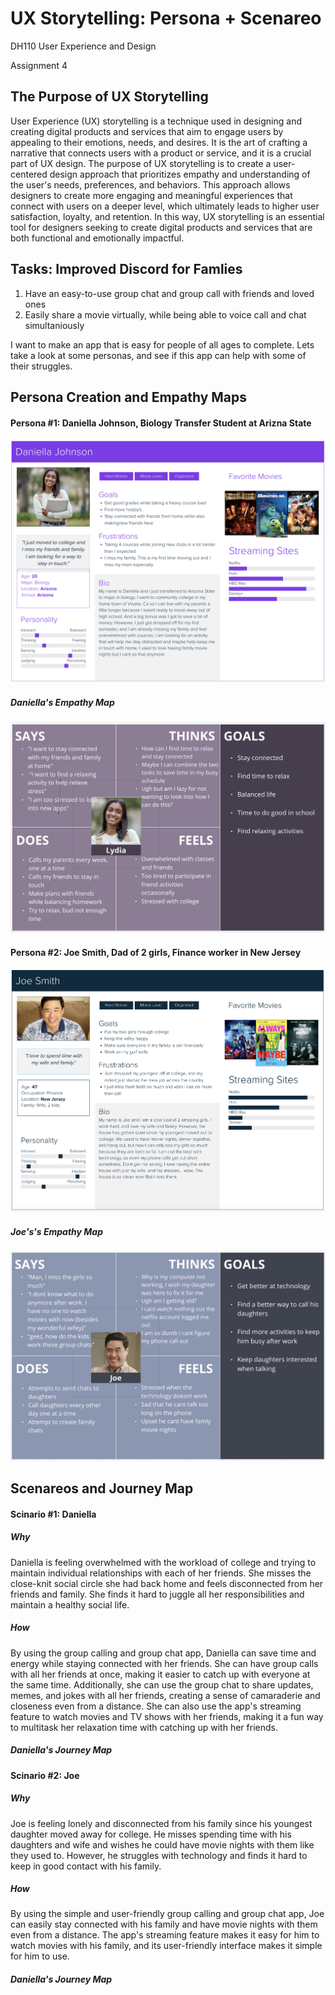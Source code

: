# UX Storytelling: Persona + Scenareo
DH110 User Experience and Design

Assignment 4


## The Purpose of UX Storytelling
User Experience (UX) storytelling is a technique used in designing and creating digital products and services that aim to engage users by appealing to their emotions, needs, and desires. It is the art of crafting a narrative that connects users with a product or service, and it is a crucial part of UX design.
The purpose of UX storytelling is to create a user-centered design approach that prioritizes empathy and understanding of the user's needs, preferences, and behaviors. This approach allows designers to create more engaging and meaningful experiences that connect with users on a deeper level, which ultimately leads to higher user satisfaction, loyalty, and retention. In this way, UX storytelling is an essential tool for designers seeking to create digital products and services that are both functional and emotionally impactful.

## Tasks: Improved Discord for Famlies
1. Have an easy-to-use group chat and group call with friends and loved ones
2. Easily share a movie virtually, while being able to voice call and chat simultaniously

I want to make an app that is easy for people of all ages to complete. Lets take a look at some personas, and see if this app can help with some of their struggles.


## Persona Creation and Empathy Maps

#### Persona #1: Daniella Johnson, Biology Transfer Student at Arizna State
![Persona Daniella](Daniella.png)
##### Daniella's Empathy Map
![Empathy map Daniella](D_emp.png)

#### Persona #2: Joe Smith, Dad of 2 girls, Finance worker in New Jersey
![Persona Joe](Joe.png)
##### Joe's's Empathy Map
![Empathy map joe](J_emp.png)


## Scenareos and Journey Map

#### Scinario #1: Daniella

##### Why
Daniella is feeling overwhelmed with the workload of college and trying to maintain individual relationships with each of her friends. She misses the close-knit social circle she had back home and feels disconnected from her friends and family. She finds it hard to juggle all her responsibilities and maintain a healthy social life.

##### How
By using the group calling and group chat app, Daniella can save time and energy while staying connected with her friends. She can have group calls with all her friends at once, making it easier to catch up with everyone at the same time. Additionally, she can use the group chat to share updates, memes, and jokes with all her friends, creating a sense of camaraderie and closeness even from a distance. She can also use the app's streaming feature to watch movies and TV shows with her friends, making it a fun way to multitask her relaxation time with catching up with her friends.

##### Daniella's Journey Map


#### Scinario #2: Joe

##### Why
Joe is feeling lonely and disconnected from his family since his youngest daughter moved away for college. He misses spending time with his daughters and wife and wishes he could have movie nights with them like they used to. However, he struggles with technology and finds it hard to keep in good contact with his family.

##### How
By using the simple and user-friendly group calling and group chat app, Joe can easily stay connected with his family and have movie nights with them even from a distance. The app's streaming feature makes it easy for him to watch movies with his family, and its user-friendly interface makes it simple for him to use.

##### Daniella's Journey Map
